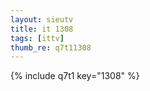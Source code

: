 ```yaml
--- 
layout: sieutv
title: it 1308
tags: [ittv]
thumb_re: q7t11308
---
```

{% include q7t1 key="1308" %} 
